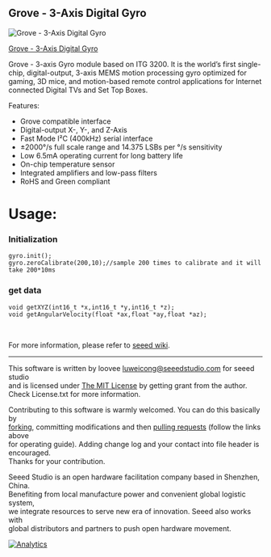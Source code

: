 Grove - 3-Axis Digital Gyro 
---------------------------------------------------------
![Grove - 3-Axis Digital Gyro ](https://statics3.seeedstudio.com/images/101020050%201.jpg)

[Grove - 3-Axis Digital Gyro](https://www.seeedstudio.com/Grove-3-Axis-Digital-Gyro-p-750.html)

Grove - 3-axis Gyro module based on ITG 3200. It is the world’s first single-chip, digital-output, 3-axis MEMS motion processing gyro optimized for gaming, 3D mice, and motion-based remote control applications for Internet connected Digital TVs and Set Top Boxes.

Features:

- Grove compatible interface
- Digital-output X-, Y-, and Z-Axis
- Fast Mode I²C (400kHz) serial interface
- ±2000°/s full scale range and 14.375 LSBs per °/s sensitivity
- Low 6.5mA operating current for long battery life
- On-chip temperature sensor
- Integrated amplifiers and low-pass filters
- RoHS and Green compliant


# Usage:

### Initialization

    gyro.init();
    gyro.zeroCalibrate(200,10);//sample 200 times to calibrate and it will take 200*10ms


### get data

	void getXYZ(int16_t *x,int16_t *y,int16_t *z);
	void getAngularVelocity(float *ax,float *ay,float *az);


<br>


For more information, please refer to [seeed wiki](http://wiki.seeedstudio.com/Grove-3-Axis_Digital_Gyro/).

    
----


This software is written by loovee [luweicong@seeedstudio.com](luweicong@seeedstudio.com "luweicong@seeedstudio.com") for seeed studio<br>
and is licensed under [The MIT License](http://opensource.org/licenses/mit-license.php) by getting grant from the author. Check License.txt for more information.<br>

Contributing to this software is warmly welcomed. You can do this basically by<br>
[forking](https://help.github.com/articles/fork-a-repo), committing modifications and then [pulling requests](https://help.github.com/articles/using-pull-requests) (follow the links above<br>
for operating guide). Adding change log and your contact into file header is encouraged.<br>
Thanks for your contribution.

Seeed Studio is an open hardware facilitation company based in Shenzhen, China. <br>
Benefiting from local manufacture power and convenient global logistic system, <br>
we integrate resources to serve new era of innovation. Seeed also works with <br>
global distributors and partners to push open hardware movement.<br>




[![Analytics](https://ga-beacon.appspot.com/UA-46589105-3/Grove_3_Axis_Digital_Gyro)](https://github.com/igrigorik/ga-beacon)


